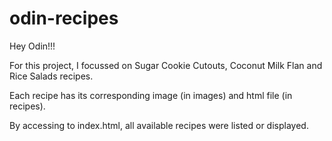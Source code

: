 # odin-recipes

Hey Odin!!!

For this project, I focussed on Sugar Cookie Cutouts, Coconut Milk Flan and Rice Salads recipes.

Each recipe has its corresponding image (in images) and html file (in recipes).

By accessing to index.html, all available recipes were listed or displayed.